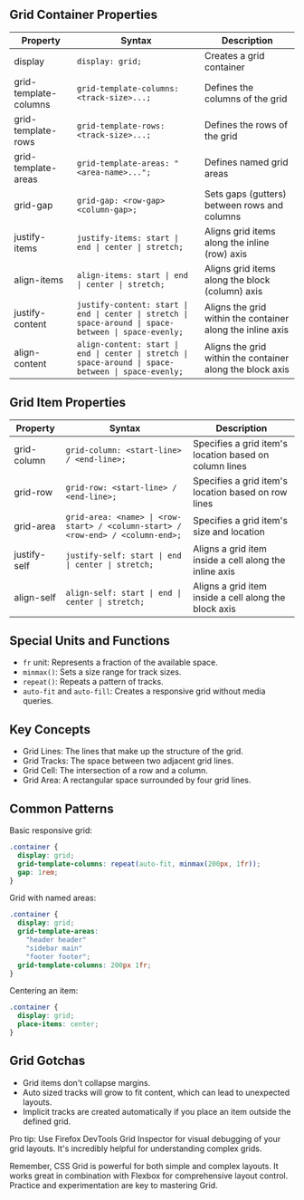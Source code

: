 ## Grid Container Properties

| Property | Syntax | Description |
|----------|--------|-------------|
| display | `display: grid;` | Creates a grid container |
| grid-template-columns | `grid-template-columns: <track-size>...;` | Defines the columns of the grid |
| grid-template-rows | `grid-template-rows: <track-size>...;` | Defines the rows of the grid |
| grid-template-areas | `grid-template-areas: "<area-name>...";` | Defines named grid areas |
| grid-gap | `grid-gap: <row-gap> <column-gap>;` | Sets gaps (gutters) between rows and columns |
| justify-items | `justify-items: start \| end \| center \| stretch;` | Aligns grid items along the inline (row) axis |
| align-items | `align-items: start \| end \| center \| stretch;` | Aligns grid items along the block (column) axis |
| justify-content | `justify-content: start \| end \| center \| stretch \| space-around \| space-between \| space-evenly;` | Aligns the grid within the container along the inline axis |
| align-content | `align-content: start \| end \| center \| stretch \| space-around \| space-between \| space-evenly;` | Aligns the grid within the container along the block axis |

## Grid Item Properties

| Property | Syntax | Description |
|----------|--------|-------------|
| grid-column | `grid-column: <start-line> / <end-line>;` | Specifies a grid item's location based on column lines |
| grid-row | `grid-row: <start-line> / <end-line>;` | Specifies a grid item's location based on row lines |
| grid-area | `grid-area: <name> \| <row-start> / <column-start> / <row-end> / <column-end>;` | Specifies a grid item's size and location |
| justify-self | `justify-self: start \| end \| center \| stretch;` | Aligns a grid item inside a cell along the inline axis |
| align-self | `align-self: start \| end \| center \| stretch;` | Aligns a grid item inside a cell along the block axis |

## Special Units and Functions

- `fr` unit: Represents a fraction of the available space.
- `minmax()`: Sets a size range for track sizes.
- `repeat()`: Repeats a pattern of tracks.
- `auto-fit` and `auto-fill`: Creates a responsive grid without media queries.

## Key Concepts

- Grid Lines: The lines that make up the structure of the grid.
- Grid Tracks: The space between two adjacent grid lines.
- Grid Cell: The intersection of a row and a column.
- Grid Area: A rectangular space surrounded by four grid lines.

## Common Patterns

Basic responsive grid:
```css
.container {
  display: grid;
  grid-template-columns: repeat(auto-fit, minmax(200px, 1fr));
  gap: 1rem;
}
```

Grid with named areas:
```css
.container {
  display: grid;
  grid-template-areas: 
    "header header"
    "sidebar main"
    "footer footer";
  grid-template-columns: 200px 1fr;
}
```

Centering an item:
```css
.container {
  display: grid;
  place-items: center;
}
```

## Grid Gotchas

- Grid items don't collapse margins.
- Auto sized tracks will grow to fit content, which can lead to unexpected layouts.
- Implicit tracks are created automatically if you place an item outside the defined grid.

Pro tip: Use Firefox DevTools Grid Inspector for visual debugging of your grid layouts. It's incredibly helpful for understanding complex grids.

Remember, CSS Grid is powerful for both simple and complex layouts. It works great in combination with Flexbox for comprehensive layout control. Practice and experimentation are key to mastering Grid.